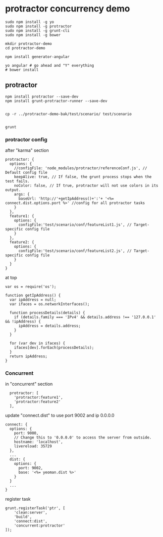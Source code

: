 
# protractor concurrency demo

	sudo npm install -g yo
	sudo npm install -g protractor
	sudo npm install -g grunt-cli
	sudo npm install -g bower

	mkdir protractor-demo
	cd protractor-demo

	npm install generator-angular

	yo angular # go ahead and "Y" everything
	# bower install

## protractor

	npm install protractor --save-dev
	npm install grunt-protractor-runner --save-dev


	cp -r ../protractor-demo-bak/test/scenario/ test/scenario
	

	grunt


### protractor config
after "karma" section

    protractor: {
      options: {
        //configFile: 'node_modules/protractor/referenceConf.js', // Default config file
        keepAlive: true, // If false, the grunt process stops when the test fails.
        noColor: false, // If true, protractor will not use colors in its output.
        args: {
          baseUrl: 'http://'+getIpAddress()+':'+ '<%= connect.dist.options.port %>' //config for all protractor tasks
        }
      },
      feature1: {
        options: {
          configFile:'test/scenario/conf/featureList1.js', // Target-specific config file
        }
      },
      feature2: {
        options: {
          configFile:'test/scenario/conf/featureList2.js', // Target-specific config file
        }
      }
    }

at top

	var os = require('os');

	function getIpAddress() {
	  var ipAddress = null;
	  var ifaces = os.networkInterfaces();

	  function processDetails(details) {
	    if (details.family === 'IPv4' && details.address !== '127.0.0.1' && !ipAddress) {
	      ipAddress = details.address;
	    }
	  }

	  for (var dev in ifaces) {
	    ifaces[dev].forEach(processDetails);
	  }
	  return ipAddress;
	}




### Concurrent
in "concurrent" section

      protractor: [
        'protractor:feature1',
        'protractor:feature2'
      ],



update "connect.dist" to use port 9002 and ip 0.0.0.0

    connect: {
      options: {
        port: 9000,
        // Change this to '0.0.0.0' to access the server from outside.
        hostname: 'localhost',
        livereload: 35729
      },
      ...
      dist: {
        options: {
          port: 9002,
          base: '<%= yeoman.dist %>'
        }
      }
      ...
    }

register task

	grunt.registerTask('ptr', [
		'clean:server',
		'build',
		'connect:dist',
		'concurrent:protractor'
	]);


